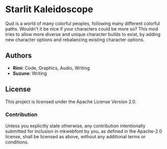﻿# Starlit Kaleidoscope

Qud is a world of many colorful peoples, following many different colorful paths. Wouldn't it be nice if your characters could be more so? This mod tries to allow more diverse and unique character builds to exist, by adding new character options and rebalancing existing character options.

## Authors

* **Rimi**: Code, Graphics, Audio, Writing
* **Suzune**: Writing

## License

This project is licensed under the Apache License Version 2.0.

### Contribution

Unless you explicitly state otherwise, any contribution intentionally submitted for inclusion in mkwebfont by you, as defined in the Apache-2.0 license, shall be licensed as above, without any additional terms or conditions.
